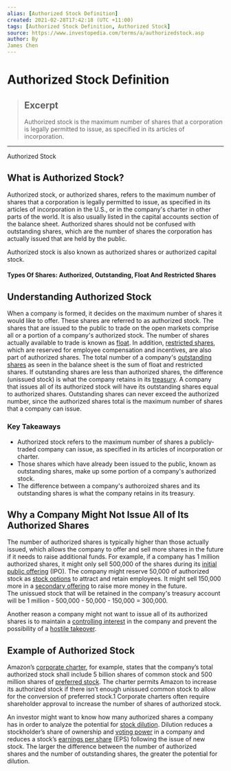```yaml
---
alias: [Authorized Stock Definition]
created: 2021-02-28T17:42:18 (UTC +11:00)
tags: [Authorized Stock Definition, Authorized Stock]
source: https://www.investopedia.com/terms/a/authorizedstock.asp
author: By
James Chen
---
```


# Authorized Stock Definition

> ## Excerpt
> Authorized stock is the maximum number of shares that a corporation is legally permitted to issue, as specified in its articles of incorporation.

---

Authorized Stock
## What is Authorized Stock?

Authorized stock, or authorized shares, refers to the maximum number of shares that a corporation is legally permitted to issue, as specified in its articles of incorporation in the U.S., or in the company's charter in other parts of the world. It is also usually listed in the capital accounts section of the balance sheet. Authorized shares should not be confused with outstanding shares, which are the number of shares the corporation has actually issued that are held by the public.

Authorized stock is also known as authorized shares or authorized capital stock.

#### Types Of Shares: Authorized, Outstanding, Float And Restricted Shares

## Understanding Authorized Stock

When a company is formed, it decides on the maximum number of shares it would like to offer. These shares are referred to as authorized stock. The shares that are issued to the public to trade on the open markets comprise all or a portion of a company's authorized stock. The number of shares actually available to trade is known as [float](https://www.investopedia.com/terms/f/floating-stock.asp). In addition, [restricted shares](https://www.investopedia.com/terms/r/restrictedstock.asp), which are reserved for employee compensation and incentives, are also part of authorized shares. The total number of a company's [outstanding shares](https://www.investopedia.com/terms/o/outstandingshares.asp) as seen in the balance sheet is the sum of float and restricted shares. If outstanding shares are less than authorized shares, the difference (unissued stock) is what the company retains in its [treasury](https://www.investopedia.com/terms/t/treasurystock.asp). A company that issues all of its authorized stock will have its outstanding shares equal to authorized shares. Outstanding shares can never exceed the authorized number, since the authorized shares total is the maximum number of shares that a company can issue.

### Key Takeaways

-   Authorized stock refers to the maximum number of shares a publicly-traded company can issue, as specified in its articles of incorporation or charter.
-   Those shares which have already been issued to the public, known as outstanding shares, make up some portion of a company's authorized stock.
-   The difference between a company's authoroized shares and its outstanding shares is what the company retains in its treasury.

## Why a Company Might Not Issue All of Its Authorized Shares

The number of authorized shares is typically higher than those actually issued, which allows the company to offer and sell more shares in the future if it needs to raise additional funds. For example, if a company has 1 million authorized shares, it might only sell 500,000 of the shares during its [initial public offering](https://www.investopedia.com/terms/i/ipo.asp) (IPO). The company might reserve 50,000 of authorized stock as [stock options](https://www.investopedia.com/terms/s/stockoption.asp) to attract and retain employees. It might sell 150,000 more in a [secondary offering](https://www.investopedia.com/terms/s/secondaryoffering.asp) to raise more money in the future. The unissued stock that will be retained in the company's treasury account will be 1 million - 500,000 - 50,000 - 150,000 = 300,000.

Another reason a company might not want to issue all of its authorized shares is to maintain a [controlling interest](https://www.investopedia.com/terms/c/controllinginterest.asp) in the company and prevent the possibility of a [hostile takeover](https://www.investopedia.com/terms/h/hostiletakeover.asp).

## Example of Authorized Stock

Amazon’s [corporate charter](https://www.investopedia.com/terms/c/corporatecharter.asp), for example, states that the company’s total authorized stock shall include 5 billion shares of common stock and 500 million shares of [preferred stock](https://www.investopedia.com/terms/p/preferredstock.asp). The charter permits Amazon to increase its authorized stock if there isn’t enough unissued common stock to allow for the conversion of preferred stock.1 Corporate charters often require shareholder approval to increase the number of shares of authorized stock.

An investor might want to know how many authorized shares a company has in order to analyze the potential for [stock dilution](https://www.investopedia.com/terms/d/dilution.asp). Dilution reduces a stockholder’s share of ownership and [voting power](https://www.investopedia.com/terms/v/votingright.asp) in a company and reduces a stock’s [earnings per share](https://www.investopedia.com/terms/e/eps.asp) (EPS) following the issue of new stock. The larger the difference between the number of authorized shares and the number of outstanding shares, the greater the potential for dilution.
